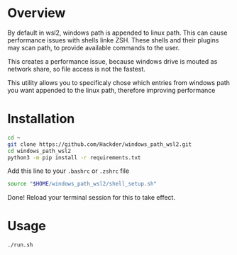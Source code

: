 # Overview

By default in wsl2, windows path is appended to linux path. This can cause performance issues with shells linke ZSH.
These shells and their plugins may scan path, to provide available commands to the user.

This creates a performance issue, because windows drive is mouted as network share, so file access is not the fastest.

This utility allows you to specificaly chose which entries from windows path you want appended to the linux path, therefore improving performance


# Installation

```bash
cd ~
git clone https://github.com/Hackder/windows_path_wsl2.git
cd windows_path_wsl2
python3 -m pip install -r requirements.txt
```

Add this line to your `.bashrc` or `.zshrc` file

```bash
source "$HOME/windows_path_wsl2/shell_setup.sh"
```

Done! Reload your terminal session for this to take effect.

# Usage

```bash
./run.sh
```

